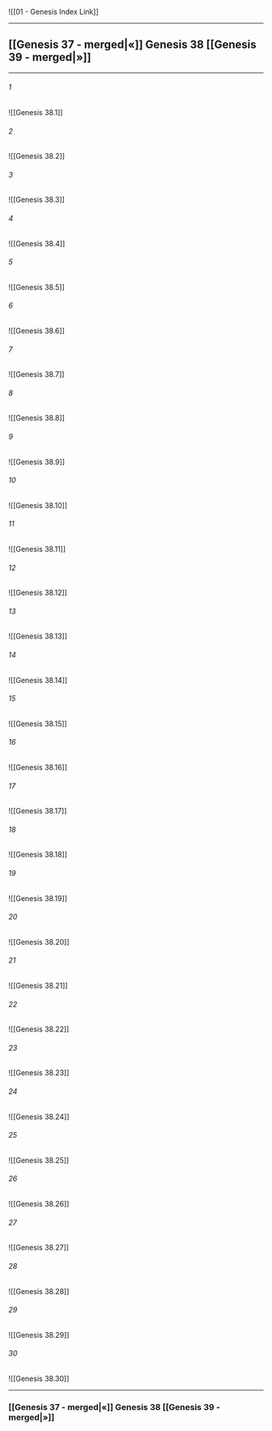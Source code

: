 ![[01 - Genesis Index Link]]

---
##  [[Genesis 37 - merged|«]] Genesis 38 [[Genesis 39 - merged|»]]

---

###### 1
![[Genesis 38.1]] 

###### 2
![[Genesis 38.2]] 

###### 3
![[Genesis 38.3]] 

###### 4
![[Genesis 38.4]]

###### 5 
![[Genesis 38.5]] 

###### 6
![[Genesis 38.6]] 

###### 7
![[Genesis 38.7]] 

###### 8
![[Genesis 38.8]] 

###### 9
![[Genesis 38.9]] 

###### 10
![[Genesis 38.10]] 

###### 11
![[Genesis 38.11]] 

###### 12
![[Genesis 38.12]]

###### 13
![[Genesis 38.13]] 

###### 14
![[Genesis 38.14]] 

###### 15
![[Genesis 38.15]]

###### 16
![[Genesis 38.16]] 

###### 17
![[Genesis 38.17]]

###### 18
![[Genesis 38.18]] 

###### 19
![[Genesis 38.19]] 

###### 20
![[Genesis 38.20]]

###### 21
![[Genesis 38.21]] 

###### 22
![[Genesis 38.22]] 

###### 23
![[Genesis 38.23]]

###### 24
![[Genesis 38.24]] 

###### 25
![[Genesis 38.25]]

###### 26
![[Genesis 38.26]] 

###### 27
![[Genesis 38.27]] 

###### 28
![[Genesis 38.28]]

###### 29
![[Genesis 38.29]] 

###### 30
![[Genesis 38.30]] 


---
###  [[Genesis 37 - merged|«]] Genesis 38 [[Genesis 39 - merged|»]]
